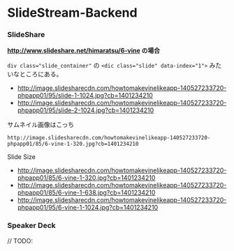 # SlideStream-Backend

### SlideShare


**http://www.slideshare.net/himaratsu/6-vine の場合**

`div class="slide_container"` の `<dic class="slide" data-index="1">` みたいなところにある。

* http://image.slidesharecdn.com/howtomakevinelikeapp-140527233720-phpapp01/95/slide-1-1024.jpg?cb=1401234210
* http://image.slidesharecdn.com/howtomakevinelikeapp-140527233720-phpapp01/95/slide-2-1024.jpg?cb=1401234210

サムネイル画像はこっち

`http://image.slidesharecdn.com/howtomakevinelikeapp-140527233720-phpapp01/85/6-vine-1-320.jpg?cb=1401234210`

Slide Size

* http://image.slidesharecdn.com/howtomakevinelikeapp-140527233720-phpapp01/85/6-vine-1-320.jpg?cb=1401234210
* http://image.slidesharecdn.com/howtomakevinelikeapp-140527233720-phpapp01/85/6-vine-1-638.jpg?cb=1401234210
* http://image.slidesharecdn.com/howtomakevinelikeapp-140527233720-phpapp01/95/6-vine-1-1024.jpg?cb=1401234210

### Speaker Deck

// TODO:
